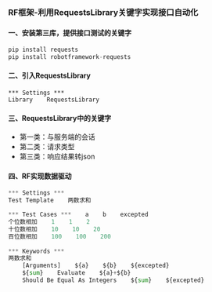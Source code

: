 ### RF框架-利用RequestsLibrary关键字实现接口自动化

#### 一、安装第三库，提供接口测试的关键字

```python
pip install requests
pip install robotframework-requests
```

#### 二、引入RequestsLibrary

```robotframework
*** Settings ***
Library    RequestsLibrary
```

#### 三、RequestsLibrary中的关键字

- 第一类：与服务端的会话
- 第二类：请求类型
- 第三类：响应结果转json

#### 四、RF实现数据驱动

```python
*** Settings ***
Test Template    两数求和   

*** Test Cases ***    a    b    excepted
个位数相加    1    1    2
十位数相加    10    10    20
百位数相加    100    100    200
      
*** Keywords ***
两数求和
    [Arguments]    ${a}    ${b}    ${excepted}
    ${sum}    Evaluate    ${a}+${b}    
    Should Be Equal As Integers    ${sum}    ${excepted}  
```


